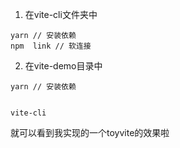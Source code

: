 1. 在vite-cli文件夹中
```shell
yarn // 安装依赖
npm  link // 软连接
```

2. 在vite-demo目录中
```shell
yarn // 安装依赖


vite-cli
````

就可以看到我实现的一个toyvite的效果啦
